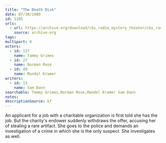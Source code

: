 ```yaml
---
title: "The Death Disk"
date: 07/30/1980
id: 1105
urls: 
  - url: https://archive.org/download/cbs_radio_mystery_theater/cbs_radio_mystery_theater-1101-1150.zip/cbs_radio_mystery_theater-1101-1150%2Fcbsrmt_1105_the_death_disk.mp3
    source: archive-org
tags: 
multipart: 0
actors:  
  - id: 127
    name: Tammy Grimes  
  - id: 27
    name: Norman Rose  
  - id: 49
    name: Mandel Kramer
writers:  
  - id: 13
    name: Sam Dann
searchable: Tammy Grimes,Norman Rose,Mandel Kramer Sam Dann
notes: 
descriptionSource: kf
---
```

An applicant for a job with a charitable organization is first told she has the job. But the charity's endower suddenly withdraws the offer, accusing her of stealing a rare artifact. She goes to the police and demands an investigation of a crime in which she is the only suspect. She investigates as well.